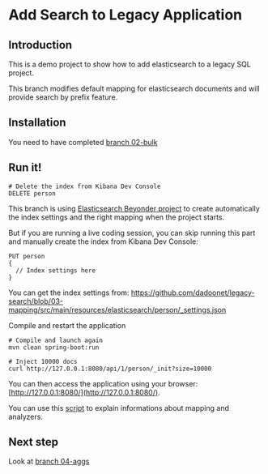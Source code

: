 Add Search to Legacy Application
================================

Introduction
------------

This is a demo project to show how to add elasticsearch to a legacy SQL project.

This branch modifies default mapping for elasticsearch documents
and will provide search by prefix feature.

Installation
------------

You need to have completed [branch 02-bulk](https://github.com/dadoonet/legacy-search/tree/02-bulk)

Run it!
-------

```
# Delete the index from Kibana Dev Console
DELETE person
```

This branch is using [Elasticsearch Beyonder project](https://github.com/dadoonet/elasticsearch-beyonder)
to create automatically the index settings and the right mapping when the project starts.

But if you are running a live coding session, you can skip running this part
and manually create the index from Kibana Dev Console:

```
PUT person
{
  // Index settings here
}
```

You can get the index settings from: https://github.com/dadoonet/legacy-search/blob/03-mapping/src/main/resources/elasticsearch/person/_settings.json

Compile and restart the application

```
# Compile and launch again
mvn clean spring-boot:run

# Inject 10000 docs
curl http://127.0.0.1:8080/api/1/person/_init?size=10000
```

You can then access the application using your browser: [http://127.0.0.1:8080/](http://127.0.0.1:8080/).

You can use this [script](https://gist.github.com/dadoonet/d6757d15fa0726a83bb619ecd81153f7) to explain informations about mapping and analyzers.

Next step
---------

Look at [branch 04-aggs](https://github.com/dadoonet/legacy-search/tree/04-aggs)
